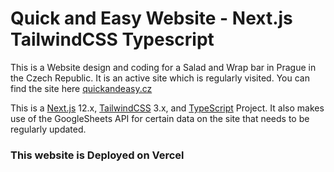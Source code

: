 # Quick and Easy Website - Next.js TailwindCSS Typescript

This is a Website design and coding for a Salad and Wrap bar in Prague in the Czech Republic. It is an active site which is regularly visited. You can find the site here [quickandeasy.cz](https://www.quickandeasy.cz/)

This is a [Next.js](https://nextjs.org/) 12.x, [TailwindCSS](https://tailwindcss.com/) 3.x, and [TypeScript](https://www.typescriptlang.org/docs/home.html) Project. It also makes use of the GoogleSheets API for certain data on the site that needs to be regularly updated.

### This website is Deployed on Vercel

